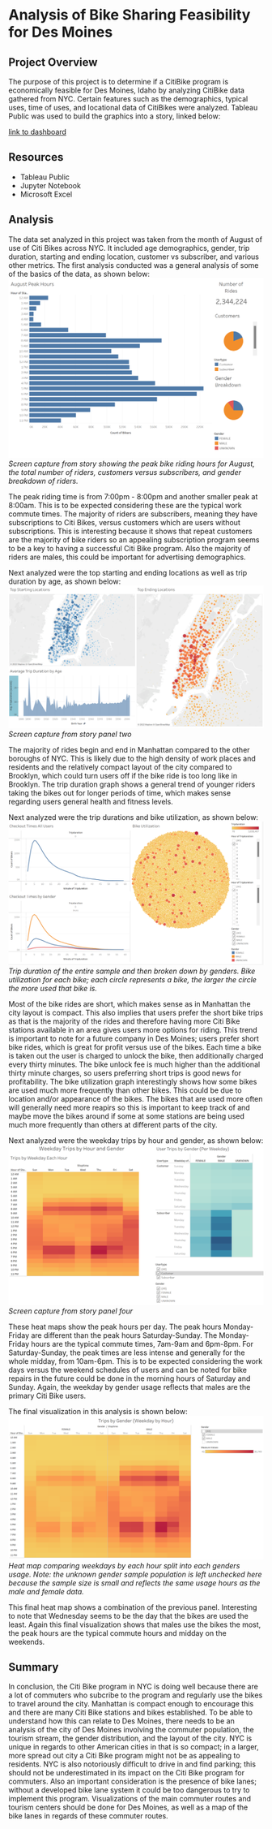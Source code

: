 # Analysis of Bike Sharing Feasibility for Des Moines

## Project Overview

The purpose of this project is to determine if a CitiBike program is economically feasible for Des Moines, Idaho by analyzing CitiBike data gathered from NYC. Certain features such as the demographics, typical uses, time of uses, and locational data of CitiBikes were analyzed.  Tableau Public was used to build the graphics into a story, linked below:

[link to dashboard](https://public.tableau.com/app/profile/casey.lee2755/viz/Bike_Modules/CitiBikeFinalAnalysis?publish=yes)

## Resources

* Tableau Public 
* Jupyter Notebook
* Microsoft Excel

## Analysis

The data set analyzed in this project was taken from the month of August of use of Citi Bikes across NYC. It included age demographics, gender, trip duration, starting and ending location, customer vs subscriber, and various other metrics. The first analysis conducted was a general analysis of some of the basics of the data, as shown below:
 ![general_data.png](/Images/general_data.png)
 *Screen capture from story showing the peak bike riding hours for August, the total number of riders, customers versus subscribers, and gender breakdown of riders.*
 
The peak riding time is from 7:00pm - 8:00pm and another smaller peak at 8:00am. This is to be expected considering these are the typical work commute times. The majority of riders are subscribers, meaning they have subscriptions to Citi Bikes, versus customers which are users without subscriptions. This is interesting because it shows that repeat customers are the majority of bike riders so an appealing subscription program seems to be a key to having a successful Citi Bike program. Also the majority of riders are males, this could be important for advertising demographics.
 
 Next analyzed were the top starting and ending locations as well as trip duration by age, as shown below:
  ![starting_ending_locations.png](/Images/starting_ending_locations.png)
  *Screen capture from story panel two*
  
The majority of rides begin and end in Manhattan compared to the other boroughs of NYC. This is likely due to the high density of work places and residents and the relatively compact layout of the city compared to Brooklyn, which could turn users off if the bike ride is too long like in Brooklyn. The trip duration graph shows a general trend of younger riders taking the bikes out for longer periods of time, which makes sense regarding users general health and fitness levels.

Next analyzed were the trip durations and bike utilization, as shown below:
![checkout_times.png](/Images/checkout_times.png)
*Trip duration of the entire sample and then broken down by genders. Bike utilization for each bike; each circle represents a bike, the larger the circle the more used that bike is.*

Most of the bike rides are short, which makes sense as in Manhattan the city layout is compact. This also implies that users prefer the short bike trips as that is the majority of the rides and therefore having more Citi Bike stations available in an area gives users more options for riding. This trend is important to note for a future company in Des Moines; users prefer short bike rides, which is great for profit versus use of the bikes. Each time a bike is taken out the user is charged to unlock the bike, then additionally charged every thirty minutes. The bike unlock fee is much higher than the additional thirty minute charges, so users preferring short trips is good news for profitability. The bike utilization graph interestingly shows how some bikes are used much more frequently than other bikes. This could be due to location and/or appearance of the bikes. The bikes that are used more often will generally need more reapirs so this is important to keep track of and maybe move the bikes around if some at some stations are being used much more frequently than others at different parts of the city.

Next analyzed were the weekday trips by hour and gender, as shown below:
![weekday_trips_by_gender.png](/Images/weekday_trips_by_gender.png)
*Screen capture from story panel four*

These heat maps show the peak hours per day. The peak hours Monday-Friday are different than the peak hours Saturday-Sunday. The Monday-Friday hours are the typical commute times, 7am-9am and 6pm-8pm. For Saturday-Sunday, the peak times are less intense and generally for the whole midday, from 10am-6pm. This is to be expected considering the work days versus the weekend schedules of users and can be noted for bike repairs in the future could be done in the morning hours of Saturday and Sunday. Again, the weekday by gender usage reflects that males are the primary Citi Bike users.

The final visualization in this analysis is shown below:
![trips_by_hour_gender.png](/Images/trips_by_hour_gender.png)
*Heat map comparing weekdays by each hour split into each genders usage. Note: the unknown gender sample population is left unchecked here because the sample size is small and reflects the same usage hours as the male and female data.*

This final heat map shows a combination of the previous panel. Interesting to note that Wednesday seems to be the day that the bikes are used the least. Again this final visualization shows that males use the bikes the most, the peak hours are the typical commute hours and midday on the weekends.

## Summary

In conclusion, the Citi Bike program in NYC is doing well because there are a lot of commuters who subcribe to the program and regularly use the bikes to travel around the city. Manhattan is compact enough to encourage this and there are many Citi Bike stations and bikes established. To be able to understand how this can relate to Des Moines, there needs to be an analysis of the city of Des Moines involving the commuter population, the tourism stream, the gender distribution, and the layout of the city. NYC is unique in regards to other American cities in that is so compact; in a larger, more spread out city a Citi Bike program might not be as appealing to residents. NYC is also notoriously difficult to drive in and find parking; this should not be underestimated in its impact on the Citi Bike program for commuters. Also an important consideration is the presence of bike lanes; without a developed bike lane system it could be too dangerous to try to implement this program. Visualizations of the main commuter routes and tourism centers should be done for Des Moines, as well as a map of the bike lanes in regards of these commuter routes.
